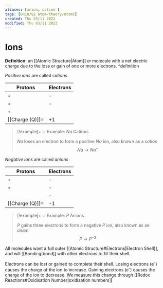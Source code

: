 ```yaml
---
aliases: [anion, cation ]
tags: [GR10/Q2 atom-theory/atoms]
created: Thu 03/11 2022
modified: Thu 03/11 2022
---
```

# Ions
**Definition**: an [[Atomic Structure|Atom]] or molecule with a net electric charge due to the loss or gain of one or more electrons. ^definition

*Positive ions* are called *cations*

| Protons    | Electrons |
| ---------- | --------- |
| +          | -         |
| +          | -         |
| +          |           |
| [[Charge (Q)]]= | +1        |

> [!example]+ 💡 Example: $Na$ Cations
> 
> $Na$ loses an electron to form a positive $Na$ ion, also known as a *cation*
$$Na → Na^+$$ 

*Negative ions* are called *anions*

| Protons     | Electrons |
| ----------- | --------- |
| +           | -         |
| +           | -         |
|            | -         |
| [[Charge (Q)]]= | -1        |


> [!example]+ 💡 Example: $P$ Anions
> 
> $P$ gains three electrons to form a negative $P$ ion, also known as an *anion*
$$P → P^{-3}$$

All molecules want a full outer [[Atomic Structure#Electrons|Electron Shell]], and will [[Bonding|bond]] with other electrons to fill their shell.

Electrons can be lost or gained to complete their shell. Losing electrons (e<sup>-</sup>) causes the charge of the ion to increase. Gaining electrons (e<sup>-</sup>) causes the charge of the ion to decrease. We measure this change through [[Redox Reactions#Oxidisation Number|oxidisation numbers]]


